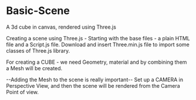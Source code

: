 # Basic-Scene
A 3d cube in canvas, rendered using Three.js

Creating a scene using Three.js - 
                                Starting with the base files - a plain HTML file and a Script.js file. 
Download and insert Three.min.js file to import some classes of Three.js library.

For creating a CUBE - 
we need Geometry, material and by combining them a Mesh will be created.

--Adding the Mesh to the scene is really important--
Set up a CAMERA in Perspective View, and then the scene will be rendered from the Camera Point of view.
